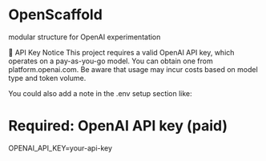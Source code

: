 # OpenScaffold
modular structure for OpenAI experimentation 

🔑 API Key Notice
This project requires a valid OpenAI API key, which operates on a pay-as-you-go model.
You can obtain one from platform.openai.com.
Be aware that usage may incur costs based on model type and token volume.


You could also add a note in the .env setup section like:
# Required: OpenAI API key (paid)
OPENAI_API_KEY=your-api-key



